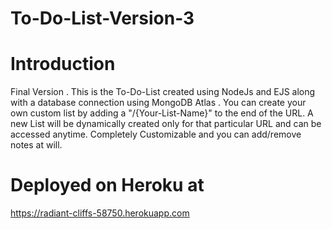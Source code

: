 # To-Do-List-Version-3

# Introduction

Final Version  . This is the To-Do-List created using NodeJs and EJS along with a database connection using MongoDB Atlas . 
You can create your own custom list by adding a "/{Your-List-Name}" to the end of the URL. A new List will be dynamically created only for that particular URL and can be accessed anytime. Completely Customizable and you can add/remove notes at will.


# Deployed on Heroku at 

https://radiant-cliffs-58750.herokuapp.com
